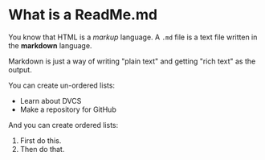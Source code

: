 # What is a ReadMe.md

You know that HTML is a *markup* language. A `.md` file is a text file written in the **markdown** language.

Markdown is just a way of writing "plain text" and getting "rich text" as the output.

You can create un-ordered lists:

- Learn about DVCS
- Make a repository for GitHub

And you can create ordered lists:

1. First do this.
1. Then do that.
